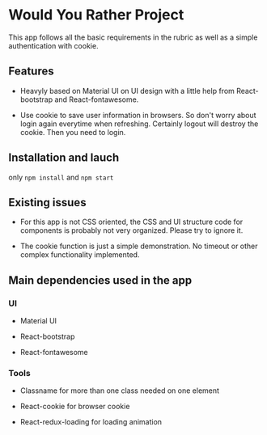 # Would You Rather Project

This app follows all the basic requirements in the rubric as well as a simple authentication with cookie.

## Features

- Heavyly based on Material UI on UI design with a little help from React-bootstrap and React-fontawesome.

- Use cookie to save user information in browsers. So don't worry about login again everytime when refreshing. Certainly logout will destroy the cookie. Then you need to login.

## Installation and lauch

only `npm install` and `npm start`

## Existing issues

- For this app is not CSS oriented, the CSS and UI structure code for components is probably not very organized. Please try to ignore it.

- The cookie function is just a simple demonstration. No timeout or other complex functionality implemented.

## Main dependencies used in the app

### UI

- Material UI

- React-bootstrap

- React-fontawesome

### Tools

- Classname for more than one class needed on one element

- React-cookie for browser cookie

- React-redux-loading for loading animation
